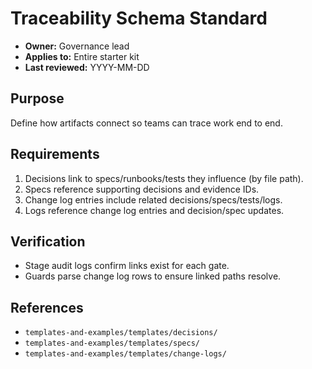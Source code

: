# Traceability Schema Standard

- **Owner:** Governance lead
- **Applies to:** Entire starter kit
- **Last reviewed:** YYYY-MM-DD

## Purpose
Define how artifacts connect so teams can trace work end to end.

## Requirements
1. Decisions link to specs/runbooks/tests they influence (by file path).
2. Specs reference supporting decisions and evidence IDs.
3. Change log entries include related decisions/specs/tests/logs.
4. Logs reference change log entries and decision/spec updates.

## Verification
- Stage audit logs confirm links exist for each gate.
- Guards parse change log rows to ensure linked paths resolve.

## References
- `templates-and-examples/templates/decisions/`
- `templates-and-examples/templates/specs/`
- `templates-and-examples/templates/change-logs/`
